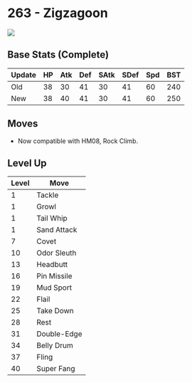 # 263 - Zigzagoon
![][263]

## Base Stats (Complete)

Update | HP | Atk | Def | SAtk | SDef | Spd | BST
---    | ---| --- | --- | ---  | ---  | --- | ---
Old    | 38 |  30 |  41 |  30  |  41  |  60  |  240
New    | 38 |  40 |  41 |  30  |  41  |  60  |  250

## Moves

 - Now compatible with HM08, Rock Climb.

## Level Up

Level | Move
---   | ---
  1   | Tackle
  1   | Growl
  1   | Tail Whip
  1   | Sand Attack
  7   | Covet
 10   | Odor Sleuth
 13   | Headbutt
 16   | Pin Missile
 19   | Mud Sport
 22   | Flail
 25   | Take Down
 28   | Rest
 31   | Double-Edge
 34   | Belly Drum
 37   | Fling
 40   | Super Fang

[263]: ../img/pokemon/263.png
